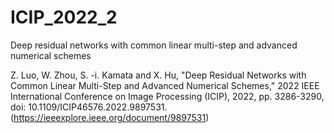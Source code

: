 # ICIP_2022_2
Deep residual networks with common linear multi-step and advanced numerical schemes

Z. Luo, W. Zhou, S. -i. Kamata and X. Hu, "Deep Residual Networks with Common Linear Multi-Step and Advanced Numerical Schemes," 2022 IEEE International Conference on Image Processing (ICIP), 2022, pp. 3286-3290, doi: 10.1109/ICIP46576.2022.9897531.(https://ieeexplore.ieee.org/document/9897531)
